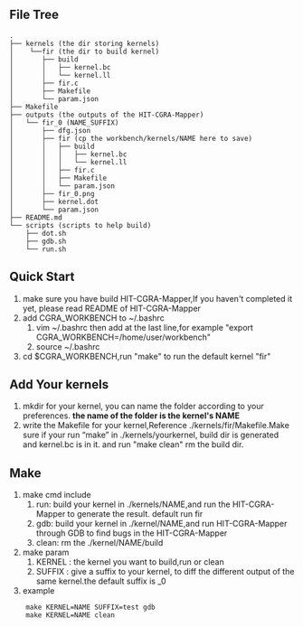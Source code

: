 ## File Tree
```
.
├── kernels (the dir storing kernels)
│    └──fir (the dir to build kernel)
│       ├── build
│       │   ├── kernel.bc
│       │   └── kernel.ll
│       ├── fir.c
│       ├── Makefile
│       └── param.json
├── Makefile
├── outputs	(the outputs of the HIT-CGRA-Mapper)
│   └── fir_0 (NAME_SUFFIX)
│       ├── dfg.json
│       ├── fir (cp the workbench/kernels/NAME here to save)
│       │   ├── build
│       │   │   ├── kernel.bc
│       │   │   └── kernel.ll
│       │   ├── fir.c
│       │   ├── Makefile
│       │   └── param.json
│       ├── fir_0.png
│       ├── kernel.dot
│       └── param.json
├── README.md
└── scripts (scripts to help build)
    ├── dot.sh
    ├── gdb.sh
    └── run.sh
```

## Quick Start
1. make sure you have build HIT-CGRA-Mapper,If you haven't completed it yet, please read README of HIT-CGRA-Mapper
2. add CGRA\_WORKBENCH to ~/.bashrc  
	1. vim ~/.bashrc then add at the last line,for example "export CGRA\_WORKBENCH=/home/user/workbench"
	2. source ~/.bashrc
3. cd $CGRA\_WORKBENCH,run "make" to run the default kernel "fir"

## Add Your kernels
1. mkdir for your kernel, you can name the folder according to your preferences. **the name of the folder is the kernel's NAME** 
2. write the Makefile for your kernel,Reference ./kernels/fir/Makefile.Make sure if your run “make” in ./kernels/yourkernel, build dir is generated and kernel.bc is in it. and run "make clean" rm the build dir.

## Make  
1. make cmd include
	1. run:	build your kernel in ./kernels/NAME,and run the HIT-CGRA-Mapper to generate the result. default run fir
	2. gdb: build your kernel in ./kernel/NAME,and run HIT-CGRA-Mapper through GDB to find bugs in the HIT-CGRA-Mapper
	3. clean: rm the ./kernel/NAME/build
2. make param
	1. KERNEL : the kernel you want to build,run or clean
	2. SUFFIX : give a suffix to your kernel, to diff the different output of the same kernel.the default suffix is \_0
3. example
```
	make KERNEL=NAME SUFFIX=test gdb
	make KERNEL=NAME clean
```
